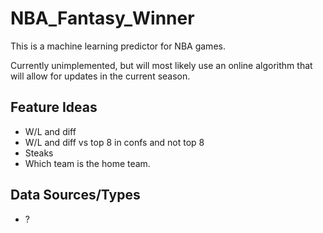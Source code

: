 # NBA_Fantasy_Winner

This is a machine learning predictor for NBA games.

Currently unimplemented, but will most likely use an online algorithm that will allow for updates in the current season.

## Feature Ideas
- W/L and diff
- W/L and diff vs top 8 in confs and not top 8 
- Steaks
- Which team is the home team.

## Data Sources/Types
- ?
